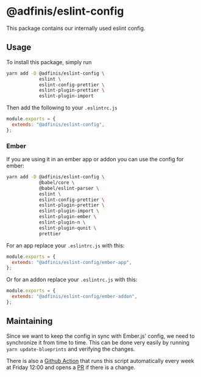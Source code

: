 # @adfinis/eslint-config

This package contains our internally used eslint config.

## Usage

To install this package, simply run

```bash
yarn add -D @adfinis/eslint-config \
            eslint \
            eslint-config-prettier \
            eslint-plugin-prettier \
            eslint-plugin-import
```

Then add the following to your `.eslintrc.js`

```js
module.exports = {
  extends: "@adfinis/eslint-config",
};
```

### Ember

If you are using it in an ember app or addon you can use the config for
ember:

```bash
yarn add -D @adfinis/eslint-config \
            @babel/core \
            @babel/eslint-parser \
            eslint \
            eslint-config-prettier \
            eslint-plugin-prettier \
            eslint-plugin-import \
            eslint-plugin-ember \
            eslint-plugin-n \
            eslint-plugin-qunit \
            prettier
```

For an app replace your `.eslintrc.js` with this:

```js
module.exports = {
  extends: "@adfinis/eslint-config/ember-app",
};
```

Or for an addon replace your `.eslintrc.js` with this:

```js
module.exports = {
  extends: "@adfinis/eslint-config/ember-addon",
};
```

## Maintaining

Since we want to keep the config in sync with Ember.js' config, we need to
synchronize it from time to time. This can be done very easily by running
`yarn update-blueprints` and verifying the changes.

There is also a [Github Action](https://github.com/adfinis/eslint-config/actions/workflows/update-blueprints.yml)
that runs this script automatically every week at Friday 12:00 and opens a
[PR](https://github.com/adfinis/eslint-config/pulls?q=is%3Aopen+is%3Apr+label%3Aupdate-blueprints)
if there is a change.
